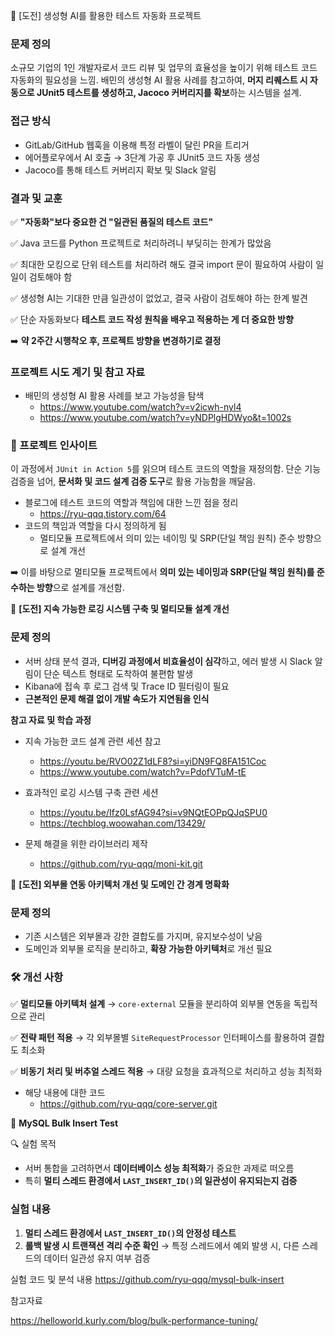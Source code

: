 🚀 [도전] 생성형 AI를 활용한 테스트 자동화 프로젝트

### **문제 정의**

소규모 기업의 1인 개발자로서 코드 리뷰 및 업무의 효율성을 높이기 위해 테스트 코드 자동화의 필요성을 느낌.
배민의 생성형 AI 활용 사례를 참고하여, **머지 리퀘스트 시 자동으로 JUnit5 테스트를 생성하고, Jacoco 커버리지를 확보**하는 시스템을 설계.

### **접근 방식**

- GitLab/GitHub 웹훅을 이용해 특정 라벨이 달린 PR을 트리거
- 에어플로우에서 AI 호출 → 3단계 가공 후 JUnit5 코드 자동 생성
- Jacoco를 통해 테스트 커버리지 확보 및 Slack 알림

### **결과 및 교훈**

✅ **"자동화"보다 중요한 건 "일관된 품질의 테스트 코드"**

✅ Java 코드를 Python 프로젝트로 처리하려니 부딪히는 한계가 많았음

✅ 최대한 모킹으로 단위 테스트를 처리하려 해도 결국 import 문이 필요하여 사람이 일일이 검토해야 함

✅ 생성형 AI는 기대한 만큼 일관성이 없었고, 결국 사람이 검토해야 하는 한계 발견

✅ 단순 자동화보다 **테스트 코드 작성 원칙을 배우고 적용하는 게 더 중요한 방향**

➡️ **약 2주간 시행착오 후, 프로젝트 방향을 변경하기로 결정**

### **프로젝트 시도 계기 및 참고 자료**

- 배민의 생성형 AI 활용 사례를 보고 가능성을 탐색
    - https://www.youtube.com/watch?v=v2icwh-nyl4
    - https://www.youtube.com/watch?v=yNDPlgHDWyo&t=1002s

### **📖 프로젝트 인사이트**

이 과정에서 `JUnit in Action 5`를 읽으며 테스트 코드의 역할을 재정의함. 단순 기능 검증을 넘어, **문서화 및 코드 설계 검증 도구**로 활용 가능함을 깨달음.

- 블로그에 테스트 코드의 역할과 책임에 대한 느낀 점을 정리
    - https://ryu-qqq.tistory.com/64
- 코드의 책임과 역할을 다시 정의하게 됨
    - 멀티모듈 프로젝트에서 의미 있는 네이밍 및 SRP(단일 책임 원칙) 준수 방향으로 설계 개선

➡️ 이를 바탕으로 멀티모듈 프로젝트에서 **의미 있는 네이밍과 SRP(단일 책임 원칙)를 준수하는 방향**으로 설계를 개선함.


🚀 **[도전] 지속 가능한 로깅 시스템 구축 및 멀티모듈 설계 개선**

### 문제 정의

- 서버 상태 분석 결과, **디버깅 과정에서 비효율성이 심각**하고, 에러 발생 시 Slack 알림이 단순 텍스트 형태로 도착하여 불편함 발생
- Kibana에 접속 후 로그 검색 및 Trace ID 필터링이 필요
- **근본적인 문제 해결 없이 개발 속도가 지연됨을 인식**

**참고 자료 및 학습 과정**

- 지속 가능한 코드 설계 관련 세션 참고
    - https://youtu.be/RVO02Z1dLF8?si=yiDN9FQ8FA151Coc
    - https://www.youtube.com/watch?v=PdofVTuM-tE
- 효과적인 로깅 시스템 구축 관련 세션
    - https://youtu.be/Ifz0LsfAG94?si=v9NQtEOPpQJqSPU0
    - https://techblog.woowahan.com/13429/

- 문제 해결을 위한 라이브러리 제작
     - https://github.com/ryu-qqq/moni-kit.git

    
🚀 **[도전] 외부몰 연동 아키텍처 개선 및 도메인 간 경계 명확화**

### 문제 정의

- 기존 시스템은 외부몰과 강한 결합도를 가지며, 유지보수성이 낮음
- 도메인과 외부몰 로직을 분리하고, **확장 가능한 아키텍처**로 개선 필요

### **🛠️ 개선 사항**

✅ **멀티모듈 아키텍처 설계** → `core-external` 모듈을 분리하여 외부몰 연동을 독립적으로 관리

✅ **전략 패턴 적용** → 각 외부몰별 `SiteRequestProcessor` 인터페이스를 활용하여 결합도 최소화

✅ **비동기 처리 및 버추얼 스레드 적용** → 대량 요청을 효과적으로 처리하고 성능 최적화

- 해당 내용에 대한 코드
     - https://github.com/ryu-qqq/core-server.git



🚀 **MySQL Bulk Insert Test**

🔍 실험 목적

- 서버 통합을 고려하면서 **데이터베이스 성능 최적화**가 중요한 과제로 떠오름
- 특히 **멀티 스레드 환경에서 `LAST_INSERT_ID()`의 일관성이 유지되는지 검증**

### 실험 내용

1. **멀티 스레드 환경에서 `LAST_INSERT_ID()`의 안정성 테스트**
2. **롤백 발생 시 트랜잭션 격리 수준 확인** → 특정 스레드에서 예외 발생 시, 다른 스레드의 데이터 일관성 유지 여부 검증

실험 코드 및 분석 내용 https://github.com/ryu-qqq/mysql-bulk-insert

참고자료

https://helloworld.kurly.com/blog/bulk-performance-tuning/